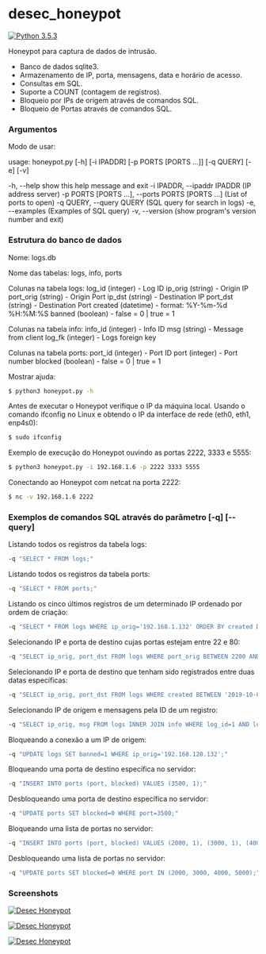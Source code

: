 # desec_honeypot

[![Python 3.5.3](https://img.shields.io/badge/python-3.5.3-blue.svg)](https://www.python.org/downloads/release/python-353/)

Honeypot para captura de dados de intrusão.

  - Banco de dados sqlite3.
  - Armazenamento de IP, porta, mensagens, data e horário de acesso.
  - Consultas em SQL.
  - Suporte a COUNT (contagem de registros).
  - Bloqueio por IPs de origem através de comandos SQL.
  - Bloqueio de Portas através de comandos SQL.

### Argumentos

Modo de usar:

usage: honeypot.py [-h] [-i IPADDR] [-p PORTS [PORTS ...]] [-q QUERY] [-e] [-v]

-h, --help show this help message and exit
-i IPADDR, --ipaddr IPADDR (IP address server)
-p PORTS [PORTS ...], --ports PORTS [PORTS ...] (List of ports to open)
-q QUERY, --query QUERY (SQL query for search in logs)
-e, --examples (Examples of SQL query)
-v, --version  (show program's version number and exit)

### Estrutura do banco de dados

Nome: logs.db

Nome das tabelas: logs, info, ports

Colunas na tabela logs:
                        log_id (integer)   - Log ID
                        ip_orig (string)   - Origin IP
                        port_orig (string) - Origin Port
                        ip_dst (string)    - Destination IP
                        port_dst (string)  - Destination Port
                        created (datetime) - format: %Y-%m-%d %H:%M:%S
                        banned (boolean)   - false = 0 | true = 1

Colunas na tabela info:
                        info_id (integer)   - Info ID
                        msg (string)        - Message from client
                        log_fk (integer)    - Logs foreign key

Colunas na tabela ports:
                        port_id (integer)   - Port ID
                        port (integer)      - Port number
                        blocked (boolean)   - false = 0 | true = 1


Mostrar ajuda:
```sh
$ python3 honeypot.py -h
```

Antes de executar o Honeypot verifique o IP da máquina local.
Usando o comando ifconfig no Linux e obtendo o IP da interface de rede (eth0, eth1, enp4s0):
```sh
$ sudo ifconfig
```

Exemplo de execução do Honeypot ouvindo as portas 2222, 3333 e 5555:
```sh
$ python3 honeypot.py -i 192.168.1.6 -p 2222 3333 5555
```

Conectando ao Honeypot com netcat na porta 2222:
```sh
$ nc -v 192.168.1.6 2222
```

### Exemplos de comandos SQL através do parâmetro [-q] [--query]

Listando todos os registros da tabela logs:
```sh
-q "SELECT * FROM logs;"
```

Listando todos os registros da tabela ports:
```sh
-q "SELECT * FROM ports;"
```

Listando os cinco últimos registros de um determinado IP ordenado por ordem de criação:
```sh
-q "SELECT * FROM logs WHERE ip_orig='192.168.1.132' ORDER BY created DESC LIMIT 5;"
```

Selecionando IP e porta de destino cujas portas estejam entre 22 e 80:
```sh
-q "SELECT ip_orig, port_dst FROM logs WHERE port_orig BETWEEN 2200 AND 2500;"
```

Selecionando IP e porta de destino que tenham sido registrados entre duas datas específicas:
```sh
-q "SELECT ip_orig, port_dst FROM logs WHERE created BETWEEN '2019-10-01 12:00:00' AND '2019-10-05 12:00:00';"
```

Selecionando IP de origem e mensagens pela ID de um registro:
```sh
-q "SELECT ip_orig, msg FROM logs INNER JOIN info WHERE log_id=1 AND log_id=log_fk;"
```

Bloqueando a conexão a um IP de origem:
```sh
-q "UPDATE logs SET banned=1 WHERE ip_orig='192.168.120.132';"
```

Bloqueando uma porta de destino específica no servidor:
```sh
-q "INSERT INTO ports (port, blocked) VALUES (3500, 1);"
```

Desbloqueando uma porta de destino específica no servidor:
```sh
-q "UPDATE ports SET blocked=0 WHERE port=3500;"
```

Bloqueando uma lista de portas no servidor:
```sh
-q "INSERT INTO ports (port, blocked) VALUES (2000, 1), (3000, 1), (4000, 1), (5000, 1);"
```

Desbloqueando uma lista de portas no servidor:
```sh
-q "UPDATE ports SET blocked=0 WHERE port IN (2000, 3000, 4000, 5000);"
```

### Screenshots

[![Desec Honeypot](https://i.imgur.com/eXoW50e.png)](https://github.com/desecsecurity/desec_honeypot/)

[![Desec Honeypot](https://i.imgur.com/me4nzIv.png)](https://github.com/desecsecurity/desec_honeypot/)

[![Desec Honeypot](https://i.imgur.com/gcfH62J.png)](https://github.com/desecsecurity/desec_honeypot/)